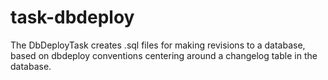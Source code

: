 # task-dbdeploy

The DbDeployTask creates .sql files for making revisions to a database, based on dbdeploy conventions centering around a changelog table in the database.
